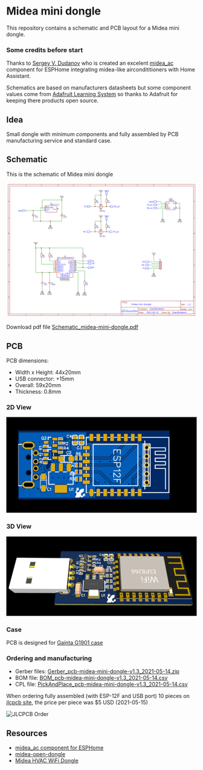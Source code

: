 # Midea mini dongle
This repository contains a schematic and PCB layout for a Midea mini dongle.

### Some credits before start

Thanks to [Sergey V. Dudanov](https://github.com/dudanov) who is created an excelent [midea_ac](https://esphome.io/components/climate/midea_ac.html) component for ESPHome integrating midea-like aircondititioners with Home Assistant.

Schematics are based on manufacturers datasheets but some component values come from [Adafruit Learning System](https://learn.adafruit.com/) so thanks to Adafruit for keeping there products open source.

## Idea

Small dongle with minimum components and fully assembled by PCB manufacturing service and standard case.

## Schematic
This is the schematic of Midea mini dongle

![Schematic](images/Schematic_midea-mini-dongle.png)

Download pdf file [Schematic_midea-mini-dongle.pdf](Schematic_midea-mini-dongle.pdf)
## PCB 

PCB dimensions: 
 - Width x Height: 44x20mm
 - USB connector: +15mm 
 - Overall: 59x20mm
 - Thickness: 0.8mm

### 2D View
![2D View](images/pcb-midea-mini-dongle-2d.png)

### 3D View
![3D View](images/pcb-midea-mini-dongle-3d.png)

### Case

PCB is designed for [Gainta G1901 case](datasheets/case.pdf)

### Ordering and manufacturing

 - Gerber files: [Gerber_pcb-midea-mini-dongle-v1.3_2021-05-14.zip](jlcpcb/Gerber_pcb-midea-mini-dongle-v1.3_2021-05-14.zip)
 - BOM file: [BOM_pcb-midea-mini-dongle-v1.3_2021-05-14.csv](jlcpcb/BOM_pcb-midea-mini-dongle-v1.3_2021-05-14.csv)
 - CPL file: [PickAndPlace_pcb-midea-mini-dongle-v1.3_2021-05-14.csv](jlcpcb/PickAndPlace_pcb-midea-mini-dongle-v1.3_2021-05-14.csv)

When ordering fully assembled (with ESP-12F and USB port) 10 pieces on [jlcpcb site](https://jlcpcb.com/), the price per piece was  $5 USD (2021-05-15) 

![JLCPCB Order](jlcpcb_order.png)

## Resources
 - [midea_ac component for ESPHome](https://esphome.io/components/climate/midea_ac.html) 
 - [midea-open-dongle](https://github.com/dudanov/midea-open-dongle)
 - [Midea HVAC WiFi Dongle](https://github.com/reneklootwijk/mideahvac-dongle)
